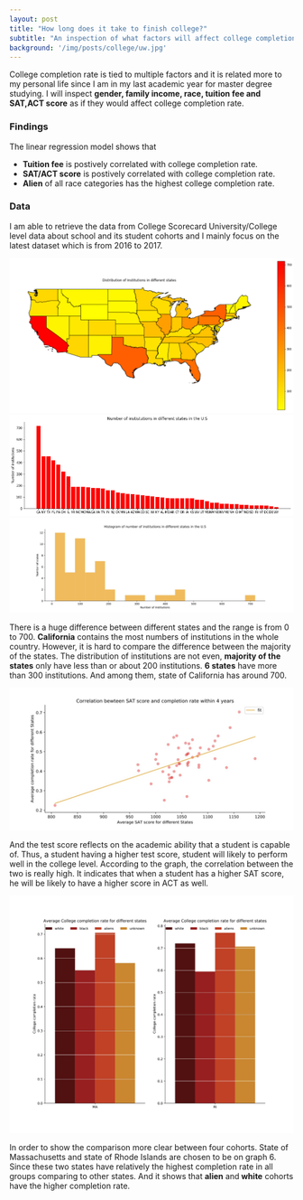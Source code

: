 ```yaml
---
layout: post
title: "How long does it take to finish college?"
subtitle: "An inspection of what factors will affect college completion rate "
background: '/img/posts/college/uw.jpg'
---
```


 College completion rate is tied to multiple factors and it is related more to my personal life since I am in my last academic year for master degree studying. I will inspect **gender, family income, race, tuition fee and SAT,ACT score** as if they would affect college completion rate.

<h3> Findings </h3>

 The linear regression model shows that 
 - <strong class="covid">Tuition fee</strong> is postively correlated with college completion rate.
 - <strong class="covid">SAT/ACT score</strong> is postively correlated with college completion rate. 
 -  <strong class="covid">Alien</strong> of all race categories has the highest college completion rate.

 <h3> Data  </h3>

 I am able to retrieve the data from College Scorecard University/College level data about school and its student cohorts and I mainly focus on the latest dataset which is from 2016 to 2017.

![map](/img/posts/college/output_3_1.png "map") 
![histogram](/img/posts/college/output_4_0.png "histogram")
![distribution](/img/posts/college/his_1.jpg "distribution")

There is a huge difference between different states and the range is from 0 to 700.  <strong class="covid">California</strong> contains the most numbers of institutions in the whole country. However, it is hard to compare the difference between the majority of the states. The distribution of institutions are not even,  <strong class="covid">majority of the states</strong> only have less than or about 200 institutions.  <strong class="covid">6 states</strong> have more than 300 institutions. And among them, state of California has around 700. 

![SAT](/img/posts/college/line_2.jpg "SAT")

And the test score reflects on the academic ability that a student is capable of. Thus, a student having a higher test score, student will likely to perform well in the college level. According to the graph, the correlation between the two is really high. It indicates that when a student has a higher SAT score, he will be likely to have a higher score in ACT as well. 

![Race](/img/posts/college/his2.jpg "Race")

In order to show the comparison more clear between four cohorts. State of Massachusetts and state of Rhode Islands are chosen to be on graph 6. Since these two states have relatively the highest completion rate in all groups comparing to other states. And it shows that <strong class="covid">alien</strong> and<strong class="covid"> white</strong> cohorts have the higher completion rate.







